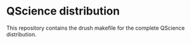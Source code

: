 QScience distribution
===


This repository contains the drush makefile for the complete QScience
distribution.


